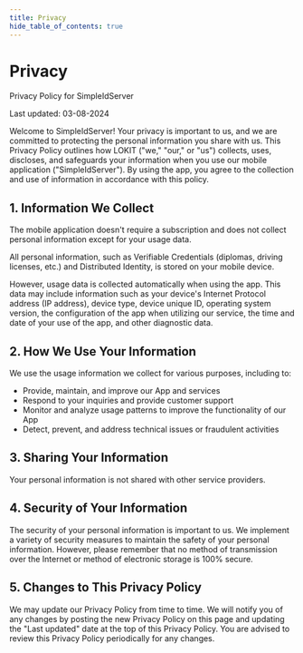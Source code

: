 ```yaml
---
title: Privacy
hide_table_of_contents: true
---
```


# Privacy

Privacy Policy for SimpleIdServer

Last updated: 03-08-2024

Welcome to SimpleIdServer! Your privacy is important to us, and we are committed to protecting the personal information you share with us. This Privacy Policy outlines how LOKIT ("we," "our," or "us") collects, uses, discloses, and safeguards your information when you use our mobile application ("SimpleIdServer"). By using the app, you agree to the collection and use of information in accordance with this policy.

## 1. Information We Collect

The mobile application doesn't require a subscription and does not collect personal information except for your usage data.

All personal information, such as Verifiable Credentials (diplomas, driving licenses, etc.) and Distributed Identity, is stored on your mobile device.

However, usage data is collected automatically when using the app. This data may include information such as your device's Internet Protocol address (IP address), device type, device unique ID, operating system version, the configuration of the app when utilizing our service, the time and date of your use of the app, and other diagnostic data.

## 2. How We Use Your Information

We use the usage information we collect for various purposes, including to:

* Provide, maintain, and improve our App and services
* Respond to your inquiries and provide customer support
* Monitor and analyze usage patterns to improve the functionality of our App
* Detect, prevent, and address technical issues or fraudulent activities

## 3. Sharing Your Information

Your personal information is not shared with other service providers.

## 4. Security of Your Information

The security of your personal information is important to us. We implement a variety of security measures to maintain the safety of your personal information. However, please remember that no method of transmission over the Internet or method of electronic storage is 100% secure.

## 5. Changes to This Privacy Policy

We may update our Privacy Policy from time to time. We will notify you of any changes by posting the new Privacy Policy on this page and updating the "Last updated" date at the top of this Privacy Policy. You are advised to review this Privacy Policy periodically for any changes.